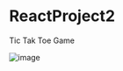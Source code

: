 # ReactProject2

Tic Tak Toe Game

![image](https://github.com/Jasmin2410/ReactProject2/assets/108186055/027a5893-0008-4ba4-a3d9-790a5bd1c609)




